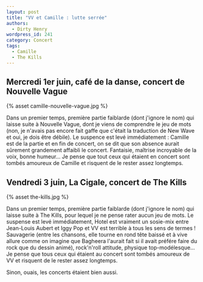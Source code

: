 ```yaml
---
layout: post
title: "VV et Camille : lutte serrée"
authors:
  - Dirty Henry
wordpress_id: 241
category: Concert
tags:
  - Camille
  - The Kills
---
```


## Mercredi 1er juin, café de la danse, concert de Nouvelle Vague

{% asset camille-nouvelle-vague.jpg %}

Dans un premier temps, première partie faiblarde (dont j'ignore le nom) qui
laisse suite à Nouvelle Vague, dont je viens de comprendre le jeu de mots (non,
je n'avais pas encore fait gaffe que c'était la traduction de New Wave et oui,
je dois être débile). Le suspence est levé immédiatement : Camille est de la
partie et en fin de concert, on se dit que son absence aurait sûrement
grandement affaibli le concert. Fantaisie, maîtrise incroyable de la voix, bonne
humeur… Je pense que tout ceux qui étaient en concert sont tombés amoureux de
Camille et risquent de le rester assez longtemps.

## Vendredi 3 juin, La Cigale, concert de The Kills

{% asset the-kills.jpg %}

Dans un premier temps, première partie faiblarde (dont j'ignore le nom) qui
laisse suite à The Kills, pour lequel je ne pense rater aucun jeu de mots. Le
suspense est levé immédiatement, Hotel est vraiment un sosie-mix entre
Jean-Louis Aubert et Iggy Pop et VV est terrible à tous les sens de termes !
Sauvagerie (entre les chansons, elle tourne en rond tête baissé et à vive allure
comme on imagine que Bagheera l'aurait fait si il avait préfére faire du rock
que du dessin animé), rock'n'roll attitude, physique top-modélesque… Je pense
que tous ceux qui étaient au concert sont tombés amoureux de VV et risquent de
le rester assez longtemps.

Sinon, ouais, les concerts étaient bien aussi.
